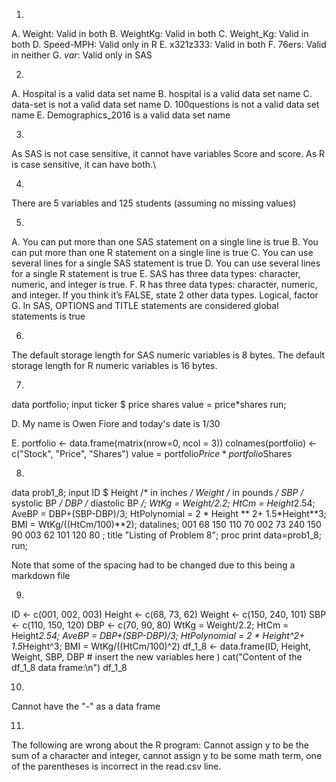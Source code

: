 1. 
A. Weight: Valid in both
B. WeightKg: Valid in both
C. Weight_Kg: Valid in both
D. Speed-MPH: Valid only in R
E. x321z333: Valid in both
F. 76ers: Valid in neither
G. _var_: Valid only in SAS

2. 
A. Hospital is a valid data set name
B. hospital is a valid data set name
C. data-set is not a valid data set name
D. 100questions is not a valid data set name
E. Demographics_2016 is a valid data set name

3. 
As SAS is not case sensitive, it cannot have variables Score and score.  As R
is case sensitive, it can have both.\

4. 
There are 5 variables and 125 students (assuming no missing values)

5. 
A. You can put more than one SAS statement on a single line is true
B. You can put more than one R statement on a single line is true
C. You can use several lines for a single SAS statement is true
D. You can use several lines for a single R statement is true
E. SAS has three data types: character, numeric, and integer is true.
F. R has three data types: character, numeric, and integer. If you think it’s FALSE, state 2 other data types. Logical, factor
G. In SAS, OPTIONS and TITLE statements are considered global statements is true

6. 
The default storage length for SAS numeric variables is 8 bytes.
The default storage length for R numeric variables is 16 bytes.

7. 
data portfolio;
input ticker $ price shares
value = price*shares
run;

D. My name is Owen Fiore and today's date is 1/30

E. 
portfolio <- data.frame(matrix(nrow=0, ncol = 3))
colnames(portfolio) <- c("Stock", "Price", "Shares")
value = portfolio$Price * portfolio$Shares


8. 
data prob1_8;
   input ID $
         Height /* in inches */
         Weight /* in pounds */
         SBP    /* systolic BP  */
         DBP    /* diastolic BP */;
WtKg = Weight/2.2;
HtCm = Height*2.54;
AveBP = DBP+(SBP-DBP)/3;
HtPolynomial = 2 * Height ** 2+ 1.5*Height**3;
BMI = WtKg/((HtCm/100)**2);
datalines;
001 68 150 110 70
002 73 240 150 90
003 62 101 120 80
;
title "Listing of Problem 8";
proc print data=prob1_8;
run;

Note that some of the spacing had to be changed due to this being a markdown file

9. 
ID <- c(001, 002, 003)
Height <- c(68, 73, 62)
Weight <- c(150, 240, 101)
SBP <- c(110, 150, 120)
DBP <- c(70, 90, 80)
WtKg = Weight/2.2;
HtCm = Height*2.54;
AveBP = DBP+(SBP-DBP)/3;
HtPolynomial = 2 * Height^2+ 1.5*Height^3;
BMI = WtKg/((HtCm/100)^2)
df_1_8 <- data.frame(ID, Height, Weight, SBP, DBP
                     # insert the new variables here
)
cat("Content of the df_1_8 data frame:\n")
df_1_8

10. 
Cannot have the "-" as a data frame

11. 
The following are wrong about the R program: Cannot assign y to be the sum of a
character and integer, cannot assign y to be some math term, one of the
parentheses is incorrect in the read.csv line.


